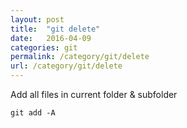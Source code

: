 ```yaml
---
layout: post
title:  "git delete"
date:   2016-04-09
categories: git
permalink: /category/git/delete
url: /category/git/delete
---
```


Add all files in current folder & subfolder

~~~shell
git add -A
~~~